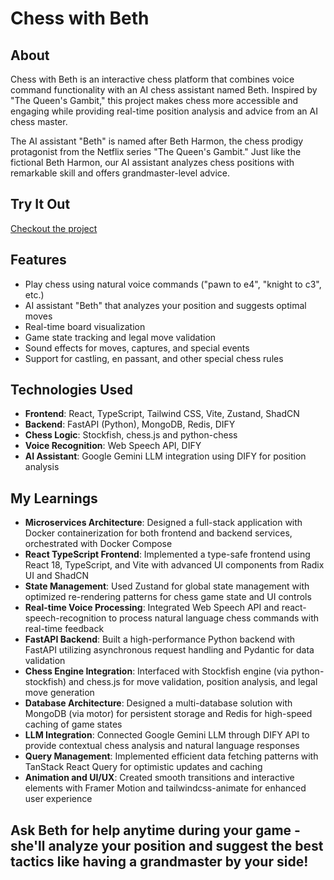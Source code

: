 # Chess with Beth

## About
Chess with Beth is an interactive chess platform that combines voice command functionality with an AI chess assistant named Beth. Inspired by "The Queen's Gambit," this project makes chess more accessible and engaging while providing real-time position analysis and advice from an AI chess master.

The AI assistant "Beth" is named after Beth Harmon, the chess prodigy protagonist from the Netflix series "The Queen's Gambit." Just like the fictional Beth Harmon, our AI assistant analyzes chess positions with remarkable skill and offers grandmaster-level advice.

## Try It Out
[Checkout the project](https://chess-with-beth.vercel.app/)

## Features
- Play chess using natural voice commands ("pawn to e4", "knight to c3", etc.)
- AI assistant "Beth" that analyzes your position and suggests optimal moves
- Real-time board visualization
- Game state tracking and legal move validation
- Sound effects for moves, captures, and special events
- Support for castling, en passant, and other special chess rules

## Technologies Used
- **Frontend**: React, TypeScript, Tailwind CSS, Vite, Zustand, ShadCN
- **Backend**: FastAPI (Python), MongoDB, Redis, DIFY 
- **Chess Logic**: Stockfish, chess.js and python-chess
- **Voice Recognition**: Web Speech API, DIFY
- **AI Assistant**: Google Gemini LLM integration using DIFY for position analysis

## My Learnings
- **Microservices Architecture**: Designed a full-stack application with Docker containerization for both frontend and backend services, orchestrated with Docker Compose
- **React TypeScript Frontend**: Implemented a type-safe frontend using React 18, TypeScript, and Vite with advanced UI components from Radix UI and ShadCN
- **State Management**: Used Zustand for global state management with optimized re-rendering patterns for chess game state and UI controls
- **Real-time Voice Processing**: Integrated Web Speech API and react-speech-recognition to process natural language chess commands with real-time feedback
- **FastAPI Backend**: Built a high-performance Python backend with FastAPI utilizing asynchronous request handling and Pydantic for data validation
- **Chess Engine Integration**: Interfaced with Stockfish engine (via python-stockfish) and chess.js for move validation, position analysis, and legal move generation
- **Database Architecture**: Designed a multi-database solution with MongoDB (via motor) for persistent storage and Redis for high-speed caching of game states
- **LLM Integration**: Connected Google Gemini LLM through DIFY API to provide contextual chess analysis and natural language responses
- **Query Management**: Implemented efficient data fetching patterns with TanStack React Query for optimistic updates and caching
- **Animation and UI/UX**: Created smooth transitions and interactive elements with Framer Motion and tailwindcss-animate for enhanced user experience

## Ask Beth for help anytime during your game - she'll analyze your position and suggest the best tactics like having a grandmaster by your side!
